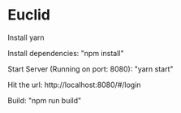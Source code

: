 # Euclid

Install yarn


Install dependencies: "npm install"


Start Server (Running on port: 8080): "yarn start"


Hit the url: http://localhost:8080/#/login


Build: "npm run build"
